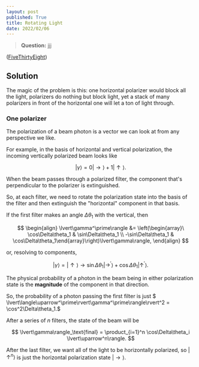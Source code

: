 ```yaml
---
layout: post
published: True
title: Rotating Light
date: 2022/02/06
---
```


>**Question:** jjj

<!--more-->

([FiveThirtyEight](URL))

## Solution

The magic of the problem is this: one horizontal polarizer would block all the light, polarizers do nothing but block light, yet a stack of many polarizers in front of the horizontal one will let a ton of light through.

### One polarizer

The polarization of a beam photon is a vector we can look at from any perspective we like. 

For example, in the basis of horizontal and vertical polarization, the incoming vertically polarized beam looks like

$$ \lvert\gamma\rangle = 0\lvert\rightarrow\rangle + 1\lvert\uparrow\rangle. $$ 

When the beam passes through a polarized filter, the component that's perpendicular to the polarizer is extinguished.  

So, at each filter, we need to rotate the polarization state into the basis of the filter and then extinguish the "horizontal" component in that basis. 

If the first filter makes an angle $\Delta\theta_1$ with the vertical, then

$$
\begin{align}
\lvert\gamma^\prime\rangle &= \left(\begin{array}\ \cos\Delta\theta_1 & \sin\Delta\theta_1 \\ -\sin\Delta\theta_1 & \cos\Delta\theta_1\end{array}\right)\lvert\gamma\rangle,
\end{align}
$$

or, resolving to components, 

$$ \lvert\gamma\rangle = \lvert\uparrow\rangle \longrightarrow \sin\Delta\theta_1\lvert\rightarrow^\prime\rangle + \cos\Delta\theta_1\lvert\uparrow^\prime\rangle. $$

The physical probability of a photon in the beam being in either polarization state is the **magnitude** of the component in that direction. 

So, the probability of a photon passing the first filter is just $ \lvert\langle\uparrow^\prime\rvert\gamma^\prime\rangle\rvert^2 = \cos^2\Delta\theta_1.$

After a series of $n$ filters, the state of the beam will be

$$ \lvert\gamma\rangle_\text{final} = \product_{i=1}^n \cos\Delta\theta_i \lvert\uparrow^n\rangle. $$

After the last filter, we want all of the light to be horizontally polarized, so $\lvert\uparrow^n\rangle$ is just the horizontal polarization state $\lvert\rightarrow\rangle.$

<br>

